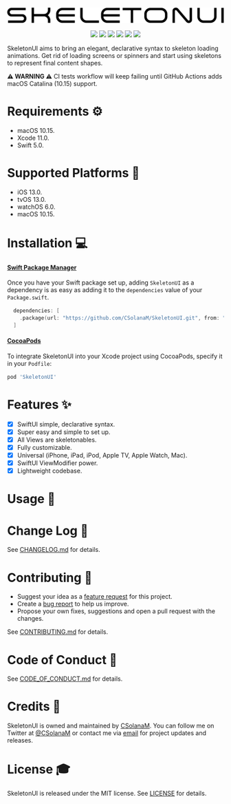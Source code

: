 <p align='center'>
	<img src='Assets/header.gif'>
</p>
<p align='center'>
	<img src='https://github.com/CSolanaM/SkeletonUI/workflows/build/badge.svg'>
	<img src='https://github.com/CSolanaM/SkeletonUI/workflows/test/badge.svg'>
	<img src='https://img.shields.io/cocoapods/p/SkeletonUI'>
	<img src='https://img.shields.io/github/v/tag/CSolanaM/SkeletonUI?color=lightGray&label=version'>
	<img src='https://img.shields.io/github/license/CSolanaM/SkeletonUI?color=lightGray'>
	<a href='https://twitter.com/CSolanaM'><img src='https://img.shields.io/badge/twitter-@CSolanaM-lightGray.svg?style=flat&label=contact'></a>
</p>

SkeletonUI aims to bring an elegant, declarative syntax to skeleton loading animations. Get rid of loading screens or spinners and start using skeletons to represent final content shapes.

**⚠️ WARNING ⚠️** CI tests workflow will keep failing until GitHub Actions adds macOS Catalina (10.15) support.

# Requirements :gear:

- macOS 10.15.
- Xcode 11.0.
- Swift 5.0.

# Supported Platforms :iphone:

- iOS 13.0.
- tvOS 13.0.
- watchOS 6.0.
- macOS 10.15.

# Installation :computer:

#### [Swift Package Manager](https://swift.org/package-manager/)

Once you have your Swift package set up, adding `SkeletonUI` as a dependency is as easy as adding it to the `dependencies` value of your `Package.swift`.

```swift
  dependencies: [
    .package(url: "https://github.com/CSolanaM/SkeletonUI.git", from: "0.1.1")
  ]
```

#### [CocoaPods](https://cocoapods.org)

To integrate SkeletonUI into your Xcode project using CocoaPods, specify it in your `Podfile`:

```ruby
pod 'SkeletonUI'
```

# Features :sparkles:

- [x] SwiftUI simple, declarative syntax.
- [x] Super easy and simple to set up.
- [x] All Views are skeletonables.
- [x] Fully customizable.
- [x] Universal (iPhone, iPad, iPod, Apple TV, Apple Watch, Mac).
- [x] SwiftUI ViewModifier power.
- [x] Lightweight codebase.

# Usage :rocket:

# Change Log :calendar:

See [CHANGELOG.md](https://github.com/CSolanaM/SkeletonUI/blob/master/CHANGELOG.md) for details.

# Contributing :tada:

- Suggest your idea as a [feature request](https://github.com/CSolanaM/SkeletonUI/issues/new?assignees=&labels=&template=feature_request.md&title=) for this project.
- Create a [bug report](https://github.com/CSolanaM/SkeletonUI/issues/new?assignees=&labels=&template=bug_report.md&title=) to help us improve.
- Propose your own fixes, suggestions and open a pull request with the changes.

See [CONTRIBUTING.md](https://github.com/CSolanaM/SkeletonUI/blob/master/CONTRIBUTING.md) for details.

# Code of Conduct :speech_balloon:

See [CODE_OF_CONDUCT.md](https://github.com/CSolanaM/SkeletonUI/blob/master/CODE_OF_CONDUCT.md) for details.

# Credits :raising_hand:

SkeletonUI is owned and maintained by [CSolanaM](https://csolanam.io). You can follow me on Twitter at [@CSolanaM](https://twitter.com/CSolanaM) or contact me via [email](mailto:apps@csolanam.io) for project updates and releases.

# License :mortar_board:

SkeletonUI is released under the MIT license. See [LICENSE](https://github.com/CSolanaM/SkeletonUI/blob/master/LICENSE) for details.
